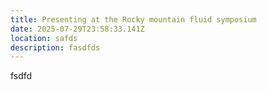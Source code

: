 ```yaml
---
title: Presenting at the Rocky mountain fluid symposium
date: 2025-07-29T23:58:33.141Z
location: safds
description: fasdfds
---
```

f﻿sdfd